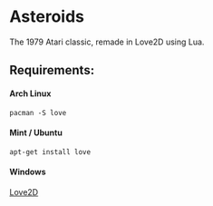# Asteroids
The 1979 Atari classic, remade in Love2D using Lua.
  
## Requirements:
#### Arch Linux
```
pacman -S love
```
#### Mint / Ubuntu
```
apt-get install love
```
#### Windows
[Love2D](https://love2d.org/)
